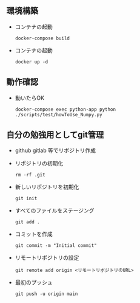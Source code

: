 ## 環境構築

- コンテナの起動
    ```
    docker-compose build
    ```
- コンテナの起動
    ```
    docker up -d
    ```

## 動作確認

- 動いたらOK
    ```
    docker-compose exec python-app python ./scripts/test/howToUse_Numpy.py
    ```

## 自分の勉強用としてgit管理
- github gitlab 等でリポジトリ作成
- リポジトリの初期化
    ```
    rm -rf .git
    ```
- 新しいリポジトリを初期化
    ```
    git init
    ```
- すべてのファイルをステージング
    ```
    git add .
    ```
- コミットを作成
    ```
    git commit -m "Initial commit"
    ```
- リモートリポジトリの設定
    ```
    git remote add origin <リモートリポジトリのURL>
    ```

- 最初のプッシュ
    ```
    git push -u origin main
    ```
